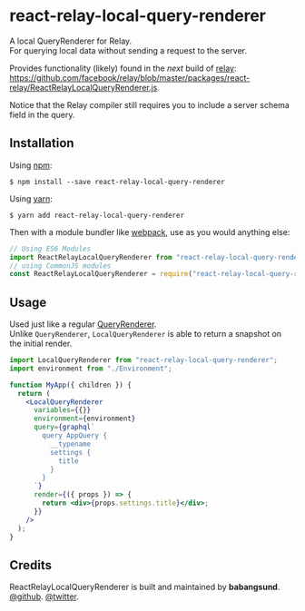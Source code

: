 # react-relay-local-query-renderer

A local QueryRenderer for Relay.  
For querying local data without sending a request to the server.

Provides functionality (likely) found in the *next* build of [relay](https://relay.dev/):  
https://github.com/facebook/relay/blob/master/packages/react-relay/ReactRelayLocalQueryRenderer.js.

Notice that the Relay compiler still requires you to include a server schema field in the query.  

## Installation

Using [npm](https://www.npmjs.com/):

    $ npm install --save react-relay-local-query-renderer

Using [yarn](https://yarnpkg.com/):

    $ yarn add react-relay-local-query-renderer


Then with a module bundler like [webpack](https://webpack.github.io/), use as you would anything else:

```js
// Using ES6 Modules
import ReactRelayLocalQueryRenderer from "react-relay-local-query-renderer";
// using CommonJS modules
const ReactRelayLocalQueryRenderer = require("react-relay-local-query-renderer");
```


## Usage

Used just like a regular [QueryRenderer](https://relay.dev/docs/en/query-renderer).  
Unlike `QueryRenderer`,  `LocalQueryRenderer` is able to return a snapshot on the initial render.

```jsx
import LocalQueryRenderer from "react-relay-local-query-renderer";
import environment from "./Environment";

function MyApp({ children }) {
  return (
    <LocalQueryRenderer
      variables={{}}	 
      environment={environment}
      query={graphql`
        query AppQuery {
          __typename
          settings {
            title
          }
        }
      `}
      render={({ props }) => {
        return <div>{props.settings.title}</div>;
      }}
    />
  );
}
```



## Credits

ReactRelayLocalQueryRenderer is built and maintained by **babangsund**.
[@github](https://github.com/babangsund).
[@twitter](https://twitter.com/babangsund).
